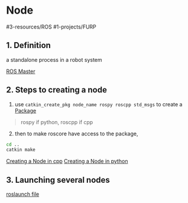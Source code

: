 # Node
#3-resources/ROS #1-projects/FURP 

## 1. Definition 
a standalone process in a robot system

[ROS Master](ROS%20Master.md)

## 2. Steps to creating a node
1. use `catkin_create_pkg node_name rospy roscpp std_msgs` to create a [Package](Package.md)
> rospy if python, roscpp if cpp
2. then to make roscore have access to the package,
```bash
cd ..
catkin make
```


[Creating a Node in cpp](Creating%20a%20Node%20in%20cpp.md)
[Creating a Node in python](Creating%20a%20Node%20in%20python.md)

## 3. Launching several nodes

[roslaunch file](roslaunch%20file.md)